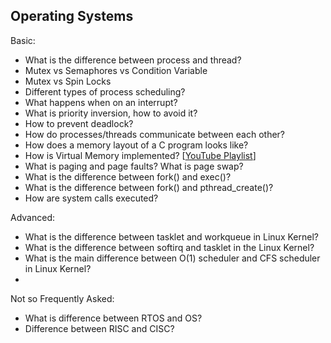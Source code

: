 Operating Systems
-----------------

Basic:

* What is the difference between process and thread?
* Mutex vs Semaphores vs Condition Variable
* Mutex vs Spin Locks
* Different types of process scheduling?
* What happens when on an interrupt?
* What is priority inversion, how to avoid it?
* How to prevent deadlock?
* How do processes/threads communicate between each other?
* How does a memory layout of a C program looks like?
* How is Virtual Memory implemented? \[[YouTube Playlist](https://www.youtube.com/playlist?list=PLiwt1iVUib9s2Uo5BeYmwkDFUh70fJPxX)]
* What is paging and page faults? What is page swap?
* What is the difference between fork() and exec()?
* What is the difference between fork() and pthread_create()?
* How are system calls executed?

Advanced:

* What is the difference between tasklet and workqueue in Linux Kernel?
* What is the difference between softirq and tasklet in the Linux Kernel?
* What is the main difference between O(1) scheduler and CFS scheduler in Linux Kernel?
*

Not so Frequently Asked:
* What is difference between RTOS and OS?
* Difference between RISC and CISC?
